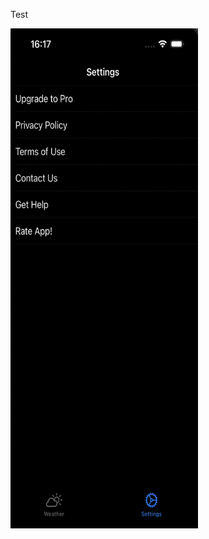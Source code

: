Test

<img src="https://github.com/DeVIn4I/BrightSky/blob/main/Assets/test.gif" width="300" height="800">

